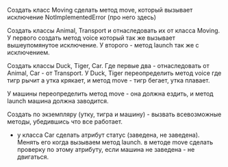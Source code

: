 Создать класс Moving сделать метод move, который вызывает исключение NotImplementedError (про него здесь)

Создать классы Animal, Transport и отнаследовать их от класса Moving. У первого создать метод voice который так же вызывает вышеупомянутое исключение. У второго - метод launch так же с исключением.

Создать классы Duck, Tiger, Car. Где первые два - отнаследовать от Animal, Car - от Transport. У Duck, Tiger переопределить метод voice где тигр рычит а утка крякает, и метод move - тигр бегает, утка плавает.

У машины переопределить метод move - она должна ездить, и метод launch машина должна заводится.

Создать по экземпляру (утку, тигра и машину) - вызвать всевозможные методы, убедившись что все работает.

* у класса Car сделать атрибут статус (заведена, не заведена). Менять его когда вызываем метод launch. в методе move сделать проверку по этому атрибуту, если машина не заведена - не двигаться.
